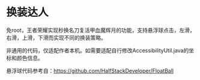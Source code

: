 # 换装达人

免root，王者荣耀实现秒换名刀复活甲血魔辉月的功能，支持悬浮球点击，左滑，右滑，上滑，下滑而实现不同的换装策略。

非通用的代码，仅适配作者本机。如需要适配自行修改AccessibilityUtil.java的坐标和颜色信息。

悬浮球代码参考自：https://github.com/HalfStackDeveloper/FloatBall